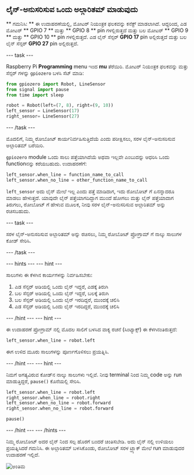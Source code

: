 ## ಲೈನ್-ಅನುಸರಿಸುವ ಒಂದು ಅಲ್ಗಾರಿತಮ್ ಮಾಡುವುದು

** ಗಮನಿಸಿ: ** ಈ ಉದಾಹರಣೆಯಲ್ಲಿ, ಮೋಟರ್ ನಿಯಂತ್ರಕ ಫಲಕವನ್ನು ಕನೆಕ್ಟ್ ಮಾಡಲಾಗಿದೆ. ಆದ್ದರಿಂದ, ಎಡ ಮೋಟರ್ ** GPIO 7 ** ಮತ್ತು ** GPIO 8 ** pin ‌ಗಳಲ್ಲಿರುತ್ತದೆ ಮತ್ತು ಬಲ ಮೋಟರ್ ** GPIO 9 ** ಮತ್ತು ** GPIO 10 ** pin ‌ಗಳಲ್ಲಿರುತ್ತದೆ. ಎಡ ಲೈನ್ ಸೆನ್ಸರ್ **GPIO 17** pin ಅಲ್ಲಿರುತ್ತದೆ ಮತ್ತು ಬಲ ಲೈನ್ ಸೆನ್ಸರ್ **GPIO 27** pin ಅಲ್ಲಿರುತ್ತದೆ.

\--- task \---

Raspberry Pi **Programming** menu ಇಂದ **mu** ತೆರೆಯಿರಿ. ಮೋಟರ್ ನಿಯಂತ್ರಕ ಫಲಕವನ್ನು ಮತ್ತು ಸೆನ್ಸರ್ ಗಳನ್ನು `gpiozero` ಬಳಸಿ ಸೆಟ್ ಮಾಡಿ:

```python
from gpiozero import Robot, LineSensor
from signal import pause
from time import sleep

robot = Robot(left=(7, 8), right=(9, 10)) 
left_sensor = LineSensor(17)
right_sensor= LineSensor(27)
```

\--- /task \---

ಮೊದಲಿಗೆ, ನಿಮ್ಮ ರೋಬೋಟ್ ಕಾರ್ಯನಿರ್ವಹಿಸುತ್ತಿದೆಯೆ ಎಂದು ಪರೀಕ್ಷಿಸಲು, ಸರಳ ಲೈನ್-ಅನುಸರಿಸುವ ಅಲ್ಗಾರಿತಮ್ ಬರೆಯಿರಿ.

`gpiozero` module ಒಂದು ಸಾಲು ಪತ್ತೆಯಾಗಿದೆಯೆ ಅಥವಾ ಇಲ್ಲವೇ ಎಂಬುದನ್ನು ಆಧರಿಸಿ ಒಂದು functionನನ್ನು ಕರೆಯಬಹುದು. ಉದಾಹರಣೆಗೆ:

```python
left_sensor.when_line = function_name_to_call
left_sensor.when_no_line = other_function_name_to_call
```

`left_sensor` ಅದು ಲೈನ್ ಮೇಲೆ ಇಲ್ಲ ಎಂದು ಪತ್ತೆ ಮಾಡಿದಾಗ, ಇದು ರೋಬೋಟ್ ಗೆ ಏನನ್ನಾದರೂ ಮಾಡಲು ಹೇಳುತ್ತದೆ. ಯಾವುದೇ ಲೈನ್ ಪತ್ತೆಯಾಗದಿದ್ದಾಗ ಮುಂದೆ ಹೋಗಲು ಮತ್ತು ಲೈನ್ ಪತ್ತೆಯಾದಾಗ ತಿರುಗಲು, ರೋಬೋಟ್‌ ಗೆ ಹೇಳುವ ಮೂಲಕ, ನೀವು ಸರಳ ಲೈನ್-ಅನುಸರಿಸುವ ಅಲ್ಗಾರಿತಮ್ ಅನ್ನು ರಚಿಸಬಹುದು.

\--- task \---

ಸರಳ ಲೈನ್-ಅನುಸರಿಸುವ ಅಲ್ಗಾರಿತಮ್ ಅನ್ನು ರಚಿಸಲು, ನಿಮ್ಮ ರೋಬೋಟ್ ಪ್ರೋಗ್ರಾಮ್ ಗೆ ನಾಲ್ಕು ಸಾಲುಗಳ ಕೋಡ್ ಸೇರಿಸಿ.

\--- /task \---

\--- hints \--- \--- hint \---

ಸಾಲುಗಳು ಈ ಕೆಳಗಿನ ಕಾರ್ಯಗಳನ್ನು ನಿರ್ವಹಿಸಬೇಕು:

1. ಎಡ ಸೆನ್ಸರ್ ಅಡಿಯಲ್ಲಿ ಒಂದು ಲೈನ್ ಇದ್ದರೆ, ಎಡಕ್ಕೆ ತಿರುಗಿ
2. ಬಲ ಸೆನ್ಸರ್ ಅಡಿಯಲ್ಲಿ ಒಂದು ಲೈನ್ ಇದ್ದರೆ, ಬಲಕ್ಕೆ ತಿರುಗಿ
3. ಬಲ ಸೆನ್ಸರ್ ಅಡಿಯಲ್ಲಿ ಒಂದು ಲೈನ್ ಇರದಿದ್ದರೆ, ಮುಂದಕ್ಕೆ ಚಲಿಸಿ
4. ಎಡ ಸೆನ್ಸರ್ ಅಡಿಯಲ್ಲಿ ಒಂದು ಲೈನ್ ಇರದಿದ್ದರೆ, ಮುಂದಕ್ಕೆ ಚಲಿಸಿ

\--- /hint \--- \--- hint \---

ಈ ಉದಾಹರಣೆ ಪ್ರೋಗ್ರಾಮ್ ನಲ್ಲಿ ಮೊದಲ ಸಾಲಿಗೆ ಬಳಸಿದ ವಾಕ್ಯ ರಚನೆ (ಸಿಂಟ್ಯಾಕ್ಸ್) ಈ ಕೆಳಗಿನಂತಿರುತ್ತದೆ:

```python
left_sensor.when_line = robot.left
```

ಈಗ ಉಳಿದ ಮೂರು ಸಾಲುಗಳನ್ನು ಪೂರ್ಣಗೊಳಿಸಲು ಪ್ರಯತ್ನಿಸಿ.

\--- /hint \--- \--- hint \---

ನಿಮಗೆ ಅಗತ್ಯವಿರುವ ಕೋಡ್‌ನ ನಾಲ್ಕು ಸಾಲುಗಳು ಇಲ್ಲಿವೆ. ನೀವು terminal ನಿಂದ ನಿಮ್ಮ code ಅನ್ನು run ಮಾಡುತ್ತಿದ್ದರೆ, `pause()` ಕೊನೆಯಲ್ಲಿ ಸೇರಿಸಿ.

```python
left_sensor.when_line = robot.left
right_sensor.when_line = robot.right
left_sensor.when_no_line = robot.forward
right_sensor.when_no_line = robot.forward

pause()
```

\--- /hint \--- \--- /hints \---

ನಿಮ್ಮ ರೋಬೋಟ್ ಅದರ ಲೈನ್ ನಿಂದ ಸಲ್ಪ ಹೊರಗೆ ಬಂದರೆ ಚಿಂತಿಸಬೇಡಿ. ಅದು ಲೈನ್ ನಲ್ಲಿ ಉಳಿಯಲು ಪ್ರಯತ್ನಿಸಿದರೆ ಗಮನಿಸಿ. ಈ ಅಲ್ಗಾರಿತಮ್ ಬಳಸಿಕೊಂಡು, ರೋಬೋಟ್ ಸರಳ ಟ್ರ್ಯಾಕ್ ಮೇಲೆ run ಮಾಡುವುದರ ಉದಾಹರಣೆ ಇಲ್ಲಿದೆ.

![ಅಂತಿಮ](images/final.gif)